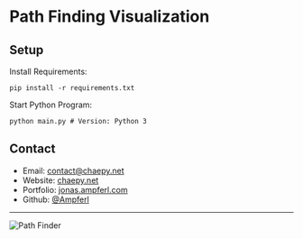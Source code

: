 # Path Finding Visualization
## Setup
Install Requirements:
```shell
pip install -r requirements.txt 
``` 
Start Python Program:
```shell
python main.py # Version: Python 3
```

## Contact
- Email: contact@chaepy.net
- Website: [chaepy.net](https://chaepy.net/)
- Portfolio: [jonas.ampferl.com](https://jonas.ampferl.com/)
- Github: [@Ampferl](https://github.com/Ampferl/)

---

![Path Finder](https://i.imgur.com/8GthZXD.png)